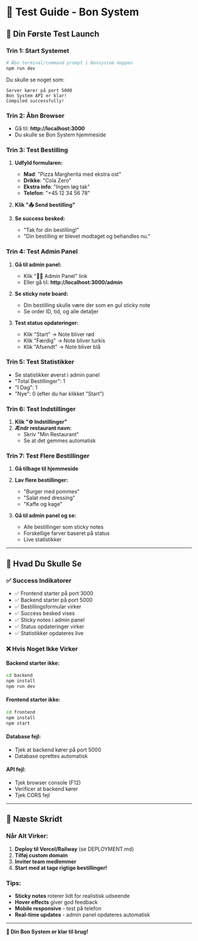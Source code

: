 # 🧪 Test Guide - Bon System

## 🚀 Din Første Test Launch

### Trin 1: Start Systemet
```bash
# Åbn terminal/command prompt i Bonsystem mappen
npm run dev
```

Du skulle se noget som:
```
Server kører på port 5000
Bon System API er klar!
Compiled successfully!
```

### Trin 2: Åbn Browser
- Gå til: **http://localhost:3000**
- Du skulle se Bon System hjemmeside

### Trin 3: Test Bestilling
1. **Udfyld formularen:**
   - **Mad**: "Pizza Margherita med ekstra ost"
   - **Drikke**: "Cola Zero"
   - **Ekstra info**: "Ingen løg tak"
   - **Telefon**: "+45 12 34 56 78"

2. **Klik "📤 Send bestilling"**

3. **Se success besked:**
   - "Tak for din bestilling!"
   - "Din bestilling er blevet modtaget og behandles nu."

### Trin 4: Test Admin Panel
1. **Gå til admin panel:**
   - Klik "👨‍💼 Admin Panel" link
   - Eller gå til: **http://localhost:3000/admin**

2. **Se sticky note board:**
   - Din bestilling skulle være der som en gul sticky note
   - Se order ID, tid, og alle detaljer

3. **Test status opdateringer:**
   - Klik "Start" → Note bliver rød
   - Klik "Færdig" → Note bliver turkis
   - Klik "Afsendt" → Note bliver blå

### Trin 5: Test Statistikker
- Se statistikker øverst i admin panel
- "Total Bestillinger": 1
- "I Dag": 1
- "Nye": 0 (efter du har klikket "Start")

### Trin 6: Test Indstillinger
1. **Klik "⚙️ Indstillinger"**
2. **Ændr restaurant navn:**
   - Skriv "Min Restaurant"
   - Se at det gemmes automatisk

### Trin 7: Test Flere Bestillinger
1. **Gå tilbage til hjemmeside**
2. **Lav flere bestillinger:**
   - "Burger med pommes"
   - "Salat med dressing"
   - "Kaffe og kage"

3. **Gå til admin panel og se:**
   - Alle bestillinger som sticky notes
   - Forskellige farver baseret på status
   - Live statistikker

---

## 🎯 Hvad Du Skulle Se

### ✅ Success Indikatorer
- ✅ Frontend starter på port 3000
- ✅ Backend starter på port 5000
- ✅ Bestillingsformular virker
- ✅ Success besked vises
- ✅ Sticky notes i admin panel
- ✅ Status opdateringer virker
- ✅ Statistikker opdateres live

### ❌ Hvis Noget Ikke Virker

#### Backend starter ikke:
```bash
cd backend
npm install
npm run dev
```

#### Frontend starter ikke:
```bash
cd frontend
npm install
npm start
```

#### Database fejl:
- Tjek at backend kører på port 5000
- Database oprettes automatisk

#### API fejl:
- Tjek browser console (F12)
- Verificer at backend kører
- Tjek CORS fejl

---

## 🎉 Næste Skridt

### Når Alt Virker:
1. **Deploy til Vercel/Railway** (se DEPLOYMENT.md)
2. **Tilføj custom domain**
3. **Inviter team medlemmer**
4. **Start med at tage rigtige bestillinger!**

### Tips:
- **Sticky notes** roterer lidt for realistisk udseende
- **Hover effects** giver god feedback
- **Mobile responsive** - test på telefon
- **Real-time updates** - admin panel opdateres automatisk

---

**🎯 Din Bon System er klar til brug!** 